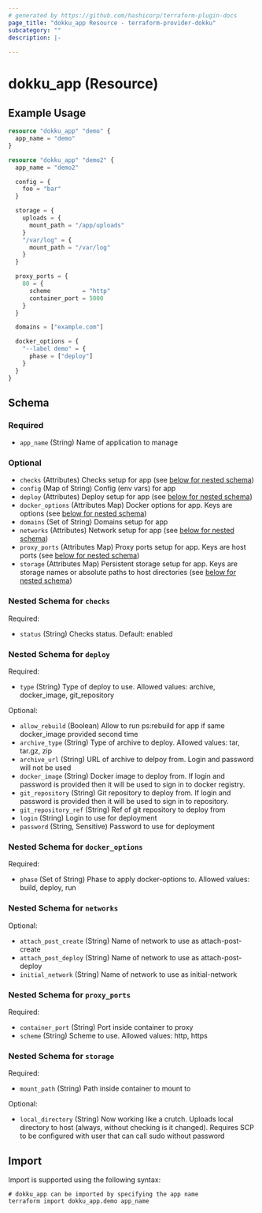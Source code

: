 ```yaml
---
# generated by https://github.com/hashicorp/terraform-plugin-docs
page_title: "dokku_app Resource - terraform-provider-dokku"
subcategory: ""
description: |-
  
---
```


# dokku_app (Resource)



## Example Usage

```terraform
resource "dokku_app" "demo" {
  app_name = "demo"
}

resource "dokku_app" "demo2" {
  app_name = "demo2"

  config = {
    foo = "bar"
  }

  storage = {
    uploads = {
      mount_path = "/app/uploads"
    }
    "/var/log" = {
      mount_path = "/var/log"
    }
  }

  proxy_ports = {
    80 = {
      scheme         = "http"
      container_port = 5000
    }
  }

  domains = ["example.com"]

  docker_options = {
    "--label demo" = {
      phase = ["deploy"]
    }
  }
}
```

<!-- schema generated by tfplugindocs -->
## Schema

### Required

- `app_name` (String) Name of application to manage

### Optional

- `checks` (Attributes) Checks setup for app (see [below for nested schema](#nestedatt--checks))
- `config` (Map of String) Config (env vars) for app
- `deploy` (Attributes) Deploy setup for app (see [below for nested schema](#nestedatt--deploy))
- `docker_options` (Attributes Map) Docker options for app. Keys are options (see [below for nested schema](#nestedatt--docker_options))
- `domains` (Set of String) Domains setup for app
- `networks` (Attributes) Network setup for app (see [below for nested schema](#nestedatt--networks))
- `proxy_ports` (Attributes Map) Proxy ports setup for app. Keys are host ports (see [below for nested schema](#nestedatt--proxy_ports))
- `storage` (Attributes Map) Persistent storage setup for app. Keys are storage names or absolute paths to host directories (see [below for nested schema](#nestedatt--storage))

<a id="nestedatt--checks"></a>
### Nested Schema for `checks`

Required:

- `status` (String) Checks status. Default: enabled


<a id="nestedatt--deploy"></a>
### Nested Schema for `deploy`

Required:

- `type` (String) Type of deploy to use. Allowed values: archive, docker_image, git_repository

Optional:

- `allow_rebuild` (Boolean) Allow to run ps:rebuild for app if same docker_image provided second time
- `archive_type` (String) Type of archive to deploy. Allowed values: tar, tar.gz, zip
- `archive_url` (String) URL of archive to delpoy from. Login and password will not be used
- `docker_image` (String) Docker image to deploy from. If login and password is provided then it will be used to sign in to docker registry.
- `git_repository` (String) Git repository to deploy from. If login and password is provided then it will be used to sign in to repository.
- `git_repository_ref` (String) Ref of git repository to deploy from
- `login` (String) Login to use for deployment
- `password` (String, Sensitive) Password to use for deployment


<a id="nestedatt--docker_options"></a>
### Nested Schema for `docker_options`

Required:

- `phase` (Set of String) Phase to apply docker-options to. Allowed values: build, deploy, run


<a id="nestedatt--networks"></a>
### Nested Schema for `networks`

Optional:

- `attach_post_create` (String) Name of network to use as attach-post-create
- `attach_post_deploy` (String) Name of network to use as attach-post-deploy
- `initial_network` (String) Name of network to use as initial-network


<a id="nestedatt--proxy_ports"></a>
### Nested Schema for `proxy_ports`

Required:

- `container_port` (String) Port inside container to proxy
- `scheme` (String) Scheme to use. Allowed values: http, https


<a id="nestedatt--storage"></a>
### Nested Schema for `storage`

Required:

- `mount_path` (String) Path inside container to mount to

Optional:

- `local_directory` (String) Now working like a crutch. Uploads local directory to host (always, without checking is it changed). Requires SCP to be configured with user that can call sudo without password

## Import

Import is supported using the following syntax:

```shell
# dokku_app can be imported by specifying the app name
terraform import dokku_app.demo app_name
```
